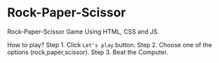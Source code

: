 # Rock-Paper-Scissor
Rock-Paper-Scissor Game Using HTML, CSS and JS.

How to play?
Step 1.  Click `Let's play` button.
Step 2. Choose one of the options (rock,paper,scissor).
Step 3. Beat the Computer.
